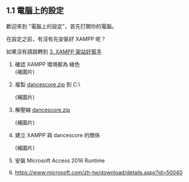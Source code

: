 ## 1.1 電腦上的設定

歡迎來到 "電腦上的設定"，首先打開你的電腦。

在設定之前，有沒有先安裝好 XAMPP 呢？

如果沒有請跳轉到 [3. XAMPP 架站好幫手](/xampp-r.md)

1. 確認 XAMPP 環境都為 綠色  
   \(補圖片\)

2. 複製 [dancescore.zip](http://dancesportlive.net/download/dancescore.zip) 到 C:\

   \(補圖片\)

3. 解壓縮 [dancescore.zip](http://dancesportlive.net/download/dancescore.zip)

   \(補圖片\)

4. 建立 XAMPP 與 dancescore 的關係

   \(補圖片\)

5. 安裝  Microsoft Access 2016 Runtime

6. https://www.microsoft.com/zh-tw/download/details.aspx?id=50040



